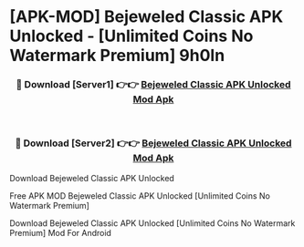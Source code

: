 # [APK-MOD] Bejeweled Classic APK Unlocked - [Unlimited Coins No Watermark Premium] 9h0ln



<div align="center">
<h3>🔴 Download [Server1] 👉👉 <a href="https://momento.my/?title=Bejeweled_Classic_APK_Unlocked">Bejeweled Classic APK Unlocked Mod Apk</a></h3><br>

<h3>🔴 Download [Server2] 👉👉 <a href="https://momento.my/?title=Bejeweled_Classic_APK_Unlocked">Bejeweled Classic APK Unlocked Mod Apk</a></h3>
</div>



Download Bejeweled Classic APK Unlocked 

Free APK MOD Bejeweled Classic APK Unlocked [Unlimited Coins No Watermark Premium]

Download Bejeweled Classic APK Unlocked [Unlimited Coins No Watermark Premium] Mod For Android
